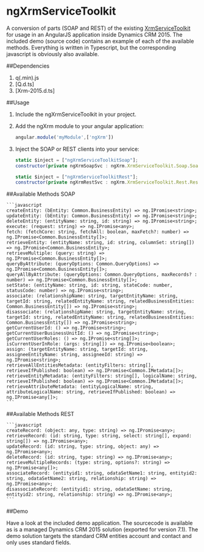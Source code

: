 ngXrmServiceToolkit
===================

A conversion of parts (SOAP and REST) of the existing [XrmServiceToolkit](https://xrmservicetoolkit.codeplex.com/) for usage in an AngularJS application inside Dynamics CRM 2015.
The included demo (source code) contains an example of each of the available methods.
Everything is written in Typescript, but the corresponding javascript is obviously also available. 

##Dependencies

 1. q(.min).js
 2. [Q.d.ts]
 3. [Xrm-2015.d.ts]

##Usage

 1. Include the ngXrmServiceToolkit in your project.
 2. Add the ngXrm module to your angular application:
 
	```javascript
	angular.module('myModule',['ngXrm'])
	```
 3. Inject the SOAP or REST clients into your service:

	```javascript
	static $inject = ["ngXrmServiceToolkitSoap"];
	constructor(private ngXrmSoapSvc : ngXrm.XrmServiceToolkit.Soap.SoapClient) {}
	
	static $inject = ["ngXrmServiceToolkitRest"];
	constructor(private ngXrmRestSvc : ngXrm.XrmServiceToolkit.Rest.RestClient) {}
	```

##Available Methods SOAP

	```javascript
	createEntity: (bEntity: Common.BusinessEntity) => ng.IPromise<string>;
	updateEntity: (bEntity: Common.BusinessEntity) => ng.IPromise<string>;
	deleteEntity: (entityName: string, id: string) => ng.IPromise<string>;
	execute: (request: string) => ng.IPromise<any>;
	fetch: (fetchCore: string, fetchAll: boolean, maxFetch?: number) => ng.IPromise<Common.BusinessEntity[]>;
	retrieveEntity: (entityName: string, id: string, columnSet: string[]) => ng.IPromise<Common.BusinessEntity>;
	retrieveMultiple: (query: string) => ng.IPromise<Common.BusinessEntity[]>;
	queryByAttribute: (queryOptions: Common.QueryOptions) => ng.IPromise<Common.BusinessEntity[]>;
	queryAllByAttribute: (queryOptions: Common.QueryOptions, maxRecords? : number) => ng.IPromise<Common.BusinessEntity[]>;
	setState: (entityName: string, id: string, stateCode: number, statusCode: number) => ng.IPromise<string>;
	associate: (relationshipName: string, targetEntityName: string, targetId: string, relatedEntityName: string, relatedBusinessEntities: Common.BusinessEntity[]) => ng.IPromise<string>;
	disassociate: (relationshipName: string, targetEntityName: string, targetId: string, relatedEntityName: string, relatedBusinessEntities: Common.BusinessEntity[]) => ng.IPromise<string>;
	getCurrentUserId: () => ng.IPromise<string>;
	getCurrentUserBusinessUnitId: () => ng.IPromise<string>;
	getCurrentUserRoles: () => ng.IPromise<string[]>;
	isCurrentUserInRole: (args: string[]) => ng.IPromise<boolean>;
	assign: (targetEntityName: string, targetId: string, assigneeEntityName: string, assigneeId: string) => ng.IPromise<string>;
	retrieveAllEntitiesMetadata: (entityFilters: string[], retrieveIfPublished: boolean) => ng.IPromise<Common.IMetadata[]>;
	retrieveEntityMetadata: (entityFilters: string[], logicalName: string, retrieveIfPublished: boolean) => ng.IPromise<Common.IMetadata[]>;
	retrieveAttributeMetadata: (entityLogicalName: string, attributeLogicalName: string, retrieveIfPublished: boolean) => ng.IPromise<any[]>;
	```

##Available Methods REST

	```javascript
	createRecord: (object: any, type: string) => ng.IPromise<any>;
	retrieveRecord: (id: string, type: string, select: string[], expand: string[]) => ng.IPromise<any>;
	updateRecord: (id: string, type: string, object: any) => ng.IPromise<any>;
	deleteRecord: (id: string, type: string) => ng.IPromise<any>;
	retrieveMultipleRecords: (type: string, options?: string) => ng.IPromise<any[]>;
	associateRecord: (entityid1: string, odataSetName1: string, entityid2: string, odataSetName2: string, relationship: string) => ng.IPromise<any>;
	disassociateRecord: (entityid1: string, odataSetName: string, entityid2: string, relationship: string) => ng.IPromise<any>;
	```

##Demo

Have a look at the included demo application.
The sourcecode is available as is a managed Dynamics CRM 2015 solution (exported for version 7.1).
The demo solution targets the standard CRM entities account and contact and only uses standard fields.
